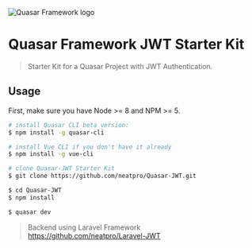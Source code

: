 ![Quasar Framework logo](https://cdn.rawgit.com/quasarframework/quasar-art/863c14bd/dist/svg/quasar-logo-full-inline.svg)

# Quasar Framework JWT Starter Kit
> Starter Kit for a Quasar Project with JWT Authentication.

## Usage

First, make sure you have Node >= 8 and NPM >= 5.

``` bash
# install Quasar CLI beta version:
$ npm install -g quasar-cli

# install Vue CLI if you don't have it already
$ npm install -g vue-cli

# clone Quasar-JWT Starter Kit
$ git clone https://github.com/neatpro/Quasar-JWT.git

$ cd Quasar-JWT
$ npm install

$ quasar dev
```

> Backend using Laravel Framework https://github.com/neatpro/Laravel-JWT